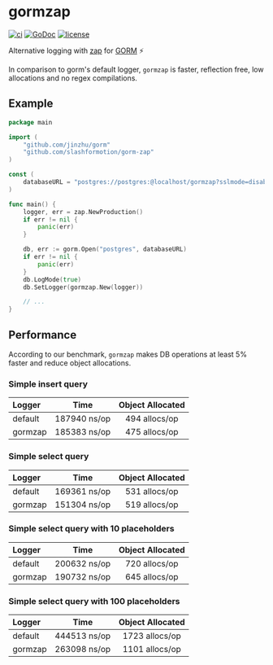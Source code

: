 # gormzap
[![ci](https://github.com/slashformotion/gorm-zap/actions/workflows/ci.yml/badge.svg?branch=main)](https://github.com/slashformotion/gorm-zap/actions/workflows/ci.yml)
[![GoDoc](https://godoc.org/github.com/slashformotion/gorm-zap?status.svg)](https://godoc.org/github.com/slashformotion/gorm-zap)
[![license](https://img.shields.io/github/license/slashformotion/gorm-zap.svg)](./LICENSE)

Alternative logging with [zap](https://github.com/uber-go/zap) for [GORM](https://gorm.io) ⚡️

In comparison to gorm's default logger, `gormzap` is faster, reflection free, low allocations and no regex compilations.


## Example

```go
package main

import (
	"github.com/jinzhu/gorm"
	"github.com/slashformotion/gorm-zap"
)

const (
	databaseURL = "postgres://postgres:@localhost/gormzap?sslmode=disable"
)

func main() {
	logger, err = zap.NewProduction()
	if err != nil {
		panic(err)
	}

	db, err := gorm.Open("postgres", databaseURL)
	if err != nil {
		panic(err)
	}
	db.LogMode(true)
	db.SetLogger(gormzap.New(logger))

	// ...
}
```


## Performance
According to our benchmark, `gormzap` makes DB operations at least 5% faster and reduce object allocations.

### Simple insert query

| Logger | Time | Object Allocated |
| :--- | :---: | :---: |
| default | 187940 ns/op | 494 allocs/op |
| gormzap | 185383 ns/op | 475 allocs/op |

### Simple select query

| Logger | Time | Object Allocated |
| :--- | :---: | :---: |
| default | 169361 ns/op | 531 allocs/op |
| gormzap | 151304 ns/op | 519 allocs/op |

### Simple select query with 10 placeholders

| Logger | Time | Object Allocated |
| :--- | :---: | :---: |
| default | 200632 ns/op | 720 allocs/op |
| gormzap | 190732 ns/op | 645 allocs/op |

### Simple select query with 100 placeholders

| Logger | Time | Object Allocated |
| :--- | :---: | :---: |
| default | 444513 ns/op | 1723 allocs/op |
| gormzap | 263098 ns/op | 1101 allocs/op |
